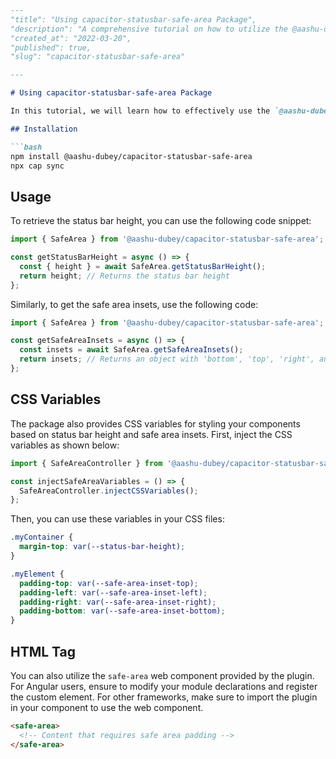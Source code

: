 ```markdown
---
"title": "Using capacitor-statusbar-safe-area Package",
"description": "A comprehensive tutorial on how to utilize the @aashu-dubey/capacitor-statusbar-safe-area package to get status bar height and safe area insets on Android & iOS.",
"created_at": "2022-03-20",
"published": true,
"slug": "capacitor-statusbar-safe-area"

---

# Using capacitor-statusbar-safe-area Package

In this tutorial, we will learn how to effectively use the `@aashu-dubey/capacitor-statusbar-safe-area` package to access status bar height and safe area insets on both Android and iOS platforms.

## Installation

```bash
npm install @aashu-dubey/capacitor-statusbar-safe-area
npx cap sync
```

## Usage

To retrieve the status bar height, you can use the following code snippet:

```typescript
import { SafeArea } from '@aashu-dubey/capacitor-statusbar-safe-area';

const getStatusBarHeight = async () => {
  const { height } = await SafeArea.getStatusBarHeight();
  return height; // Returns the status bar height
};
```

Similarly, to get the safe area insets, use the following code:

```typescript
import { SafeArea } from '@aashu-dubey/capacitor-statusbar-safe-area';

const getSafeAreaInsets = async () => {
  const insets = await SafeArea.getSafeAreaInsets();
  return insets; // Returns an object with 'bottom', 'top', 'right', and 'left' values
};
```

## CSS Variables

The package also provides CSS variables for styling your components based on status bar height and safe area insets. First, inject the CSS variables as shown below:

```typescript
import { SafeAreaController } from '@aashu-dubey/capacitor-statusbar-safe-area';

const injectSafeAreaVariables = () => {
  SafeAreaController.injectCSSVariables();
};
```

Then, you can use these variables in your CSS files:

```scss
.myContainer {
  margin-top: var(--status-bar-height);
}

.myElement {
  padding-top: var(--safe-area-inset-top);
  padding-left: var(--safe-area-inset-left);
  padding-right: var(--safe-area-inset-right);
  padding-bottom: var(--safe-area-inset-bottom);
}
```

## HTML Tag

You can also utilize the `safe-area` web component provided by the plugin. For Angular users, ensure to modify your module declarations and register the custom element. For other frameworks, make sure to import the plugin in your component to use the web component.

```html
<safe-area>
  <!-- Content that requires safe area padding -->
</safe-area>
```
```